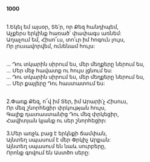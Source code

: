 **1000**

\
1.Եկել եմ այսօր, Տե՛ր, որ Քեզ հանդիպեմ,\
Աչքերս երկինք հառած՝ փափագս առնեմ:\
Աղաչում եմ, Հիսո՜ւս, տո՛ւր իմ հոգուն լույս,\
Որ լուսավորվեմ, ունենամ հույս:

\
 ... Դու տկարին սիրում ես, մեր մեղքերը ներում ես,\
 ... Մեր մեջ հավատք ու հույս լցնում ես:\
 ... Դու տկարին սիրում ես, մեր մեղքերը ներում ես,\
 ... Մեր քայլերը Դու հաստատում ես:

\
2.Փառք Քեզ, ո՜վ իմ Տեր, իմ Արարի՛չ Հիսուս,\
Որ մեզ շնորհեցիր փրկության հույս,\
Գալիք դատաստանից Դու մեզ փրկեցիր,\
Հավիտյան կյանք ու սեր շնորհեցիր:\
\
3.Մեր առջև բաց է երկնքի ճամփան,\
Այնտեղ սպասում է մեր Փրկիչ Արքան:\
Այնտեղ սպասում են նաև սուրբերը,\
Որոնք գովում են Աստծո սերը:
